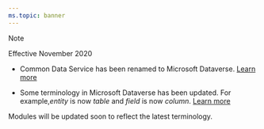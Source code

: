 ```yaml
---
ms.topic: banner
---
```

> [!NOTE]
> Effective November 2020
> - Common Data Service has been renamed to Microsoft Dataverse. [Learn more](https://aka.ms/pauappblog/?azure-portal=true)
>
> - Some terminology in Microsoft Dataverse has been updated. For example,*entity* is now *table* and *field* is now *column*. [Learn more](https://go.microsoft.com/fwlink/?linkid=2147247)
>
> Modules will be updated soon to reflect the latest terminology.
